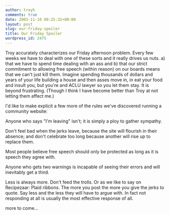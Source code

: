 ```yaml
---
author: troyh
comments: true
date: 2003-11-10 00:25:32+00:00
layout: post
slug: our-friday-spoiler
title: Our Friday Spoiler
wordpress_id: 2475
---
```


Troy accurately characterizes our Friday afternoon problem.  Every few weeks we have to deal with one of these sorts and it really drives us nuts.  a) that we have to spend time dealing with an ass and b) that our strict commitment to allowing free speech (within reason) on our boards means that we can't just kill them.  Imagine spending thousands of dollars and years of your life building a house and then asses move in, in eat your food and insult you, but you're and ACLU lawyer so you let them stay.  It is beyond frustrating.  (Though I think I have become better than Troy at not letting them affect me.)

I'd like to make explicit a few more of the rules we've discovered running a community website:

Anyone who says "I'm leaving" isn't; it is simply a ploy to gather sympathy.

Don't feel bad when the jerks leave, because the site will flourish in their absence; and don't celebrate too long because another will rise up to replace them.

Most people believe free speech should only be protected as long as it is speech they agree with.

Anyone who gets two warnings is incapable of seeing their errors and will inevitably get a third.

Less is always more.  Don't feed the trolls.  Or as we like to say on Recipezaar: Plaid ribbons.  The more you post the more you give the jerks to quote.  Say less and the less they will have to argue with.  In fact not responding at all is usually the most effective response of all.

more to come...
